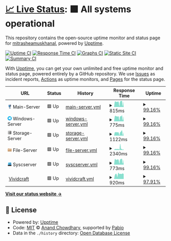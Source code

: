 # [📈 Live Status](https://mitrasheamuskhanal.github.io/INS-Tracker): <!--live status--> **🟩 All systems operational**

This repository contains the open-source uptime monitor and status page for [mitrasheamuskhanal](https://mitrasheamuskhanal.github.io/INS-Tracker), powered by [Upptime](https://github.com/upptime/upptime).

[![Uptime CI](https://github.com/mitrasheamuskhanal/INS-Tracker/workflows/Uptime%20CI/badge.svg)](https://github.com/mitrasheamuskhanal/INS-Tracker/actions?query=workflow%3A%22Uptime+CI%22)
[![Response Time CI](https://github.com/mitrasheamuskhanal/INS-Tracker/workflows/Response%20Time%20CI/badge.svg)](https://github.com/mitrasheamuskhanal/INS-Tracker/actions?query=workflow%3A%22Response+Time+CI%22)
[![Graphs CI](https://github.com/mitrasheamuskhanal/INS-Tracker/workflows/Graphs%20CI/badge.svg)](https://github.com/mitrasheamuskhanal/INS-Tracker/actions?query=workflow%3A%22Graphs+CI%22)
[![Static Site CI](https://github.com/mitrasheamuskhanal/INS-Tracker/workflows/Static%20Site%20CI/badge.svg)](https://github.com/mitrasheamuskhanal/INS-Tracker/actions?query=workflow%3A%22Static+Site+CI%22)
[![Summary CI](https://github.com/mitrasheamuskhanal/INS-Tracker/workflows/Summary%20CI/badge.svg)](https://github.com/mitrasheamuskhanal/INS-Tracker/actions?query=workflow%3A%22Summary+CI%22)

With [Upptime](https://upptime.js.org), you can get your own unlimited and free uptime monitor and status page, powered entirely by a GitHub repository. We use [Issues](https://github.com/mitrasheamuskhanal/INS-Tracker/issues) as incident reports, [Actions](https://github.com/mitrasheamuskhanal/INS-Tracker/actions) as uptime monitors, and [Pages](https://mitrasheamuskhanal.github.io/INS-Tracker) for the status page.

<!--start: status pages-->
<!-- This summary is generated by Upptime (https://github.com/upptime/upptime) -->
<!-- Do not edit this manually, your changes will be overwritten -->
<!-- prettier-ignore -->
| URL | Status | History | Response Time | Uptime |
| --- | ------ | ------- | ------------- | ------ |
| <img alt="" src="/logo/main.png" height="13"> Main-Server | 🟩 Up | [main-server.yml](https://github.com/mitrasheamuskhanal/INS-Tracker/commits/HEAD/history/main-server.yml) | <details><summary><img alt="Response time graph" src="./graphs/main-server/response-time-week.png" height="20"> 815ms</summary><br><a href="https://mitrasheamuskhanal.github.io/INS-Tracker/history/main-server"><img alt="Response time 903" src="https://img.shields.io/endpoint?url=https%3A%2F%2Fraw.githubusercontent.com%2Fmitrasheamuskhanal%2FINS-Tracker%2FHEAD%2Fapi%2Fmain-server%2Fresponse-time.json"></a><br><a href="https://mitrasheamuskhanal.github.io/INS-Tracker/history/main-server"><img alt="24-hour response time 732" src="https://img.shields.io/endpoint?url=https%3A%2F%2Fraw.githubusercontent.com%2Fmitrasheamuskhanal%2FINS-Tracker%2FHEAD%2Fapi%2Fmain-server%2Fresponse-time-day.json"></a><br><a href="https://mitrasheamuskhanal.github.io/INS-Tracker/history/main-server"><img alt="7-day response time 815" src="https://img.shields.io/endpoint?url=https%3A%2F%2Fraw.githubusercontent.com%2Fmitrasheamuskhanal%2FINS-Tracker%2FHEAD%2Fapi%2Fmain-server%2Fresponse-time-week.json"></a><br><a href="https://mitrasheamuskhanal.github.io/INS-Tracker/history/main-server"><img alt="30-day response time 821" src="https://img.shields.io/endpoint?url=https%3A%2F%2Fraw.githubusercontent.com%2Fmitrasheamuskhanal%2FINS-Tracker%2FHEAD%2Fapi%2Fmain-server%2Fresponse-time-month.json"></a><br><a href="https://mitrasheamuskhanal.github.io/INS-Tracker/history/main-server"><img alt="1-year response time 903" src="https://img.shields.io/endpoint?url=https%3A%2F%2Fraw.githubusercontent.com%2Fmitrasheamuskhanal%2FINS-Tracker%2FHEAD%2Fapi%2Fmain-server%2Fresponse-time-year.json"></a></details> | <details><summary><a href="https://mitrasheamuskhanal.github.io/INS-Tracker/history/main-server">99.16%</a></summary><a href="https://mitrasheamuskhanal.github.io/INS-Tracker/history/main-server"><img alt="All-time uptime 93.13%" src="https://img.shields.io/endpoint?url=https%3A%2F%2Fraw.githubusercontent.com%2Fmitrasheamuskhanal%2FINS-Tracker%2FHEAD%2Fapi%2Fmain-server%2Fuptime.json"></a><br><a href="https://mitrasheamuskhanal.github.io/INS-Tracker/history/main-server"><img alt="24-hour uptime 100.00%" src="https://img.shields.io/endpoint?url=https%3A%2F%2Fraw.githubusercontent.com%2Fmitrasheamuskhanal%2FINS-Tracker%2FHEAD%2Fapi%2Fmain-server%2Fuptime-day.json"></a><br><a href="https://mitrasheamuskhanal.github.io/INS-Tracker/history/main-server"><img alt="7-day uptime 99.16%" src="https://img.shields.io/endpoint?url=https%3A%2F%2Fraw.githubusercontent.com%2Fmitrasheamuskhanal%2FINS-Tracker%2FHEAD%2Fapi%2Fmain-server%2Fuptime-week.json"></a><br><a href="https://mitrasheamuskhanal.github.io/INS-Tracker/history/main-server"><img alt="30-day uptime 98.77%" src="https://img.shields.io/endpoint?url=https%3A%2F%2Fraw.githubusercontent.com%2Fmitrasheamuskhanal%2FINS-Tracker%2FHEAD%2Fapi%2Fmain-server%2Fuptime-month.json"></a><br><a href="https://mitrasheamuskhanal.github.io/INS-Tracker/history/main-server"><img alt="1-year uptime 93.13%" src="https://img.shields.io/endpoint?url=https%3A%2F%2Fraw.githubusercontent.com%2Fmitrasheamuskhanal%2FINS-Tracker%2FHEAD%2Fapi%2Fmain-server%2Fuptime-year.json"></a></details>
| <img alt="" src="/logo/windows.png" height="13"> Windows-Server | 🟩 Up | [windows-server.yml](https://github.com/mitrasheamuskhanal/INS-Tracker/commits/HEAD/history/windows-server.yml) | <details><summary><img alt="Response time graph" src="./graphs/windows-server/response-time-week.png" height="20"> 775ms</summary><br><a href="https://mitrasheamuskhanal.github.io/INS-Tracker/history/windows-server"><img alt="Response time 1123" src="https://img.shields.io/endpoint?url=https%3A%2F%2Fraw.githubusercontent.com%2Fmitrasheamuskhanal%2FINS-Tracker%2FHEAD%2Fapi%2Fwindows-server%2Fresponse-time.json"></a><br><a href="https://mitrasheamuskhanal.github.io/INS-Tracker/history/windows-server"><img alt="24-hour response time 726" src="https://img.shields.io/endpoint?url=https%3A%2F%2Fraw.githubusercontent.com%2Fmitrasheamuskhanal%2FINS-Tracker%2FHEAD%2Fapi%2Fwindows-server%2Fresponse-time-day.json"></a><br><a href="https://mitrasheamuskhanal.github.io/INS-Tracker/history/windows-server"><img alt="7-day response time 775" src="https://img.shields.io/endpoint?url=https%3A%2F%2Fraw.githubusercontent.com%2Fmitrasheamuskhanal%2FINS-Tracker%2FHEAD%2Fapi%2Fwindows-server%2Fresponse-time-week.json"></a><br><a href="https://mitrasheamuskhanal.github.io/INS-Tracker/history/windows-server"><img alt="30-day response time 1094" src="https://img.shields.io/endpoint?url=https%3A%2F%2Fraw.githubusercontent.com%2Fmitrasheamuskhanal%2FINS-Tracker%2FHEAD%2Fapi%2Fwindows-server%2Fresponse-time-month.json"></a><br><a href="https://mitrasheamuskhanal.github.io/INS-Tracker/history/windows-server"><img alt="1-year response time 1123" src="https://img.shields.io/endpoint?url=https%3A%2F%2Fraw.githubusercontent.com%2Fmitrasheamuskhanal%2FINS-Tracker%2FHEAD%2Fapi%2Fwindows-server%2Fresponse-time-year.json"></a></details> | <details><summary><a href="https://mitrasheamuskhanal.github.io/INS-Tracker/history/windows-server">99.16%</a></summary><a href="https://mitrasheamuskhanal.github.io/INS-Tracker/history/windows-server"><img alt="All-time uptime 93.08%" src="https://img.shields.io/endpoint?url=https%3A%2F%2Fraw.githubusercontent.com%2Fmitrasheamuskhanal%2FINS-Tracker%2FHEAD%2Fapi%2Fwindows-server%2Fuptime.json"></a><br><a href="https://mitrasheamuskhanal.github.io/INS-Tracker/history/windows-server"><img alt="24-hour uptime 100.00%" src="https://img.shields.io/endpoint?url=https%3A%2F%2Fraw.githubusercontent.com%2Fmitrasheamuskhanal%2FINS-Tracker%2FHEAD%2Fapi%2Fwindows-server%2Fuptime-day.json"></a><br><a href="https://mitrasheamuskhanal.github.io/INS-Tracker/history/windows-server"><img alt="7-day uptime 99.16%" src="https://img.shields.io/endpoint?url=https%3A%2F%2Fraw.githubusercontent.com%2Fmitrasheamuskhanal%2FINS-Tracker%2FHEAD%2Fapi%2Fwindows-server%2Fuptime-week.json"></a><br><a href="https://mitrasheamuskhanal.github.io/INS-Tracker/history/windows-server"><img alt="30-day uptime 98.76%" src="https://img.shields.io/endpoint?url=https%3A%2F%2Fraw.githubusercontent.com%2Fmitrasheamuskhanal%2FINS-Tracker%2FHEAD%2Fapi%2Fwindows-server%2Fuptime-month.json"></a><br><a href="https://mitrasheamuskhanal.github.io/INS-Tracker/history/windows-server"><img alt="1-year uptime 93.08%" src="https://img.shields.io/endpoint?url=https%3A%2F%2Fraw.githubusercontent.com%2Fmitrasheamuskhanal%2FINS-Tracker%2FHEAD%2Fapi%2Fwindows-server%2Fuptime-year.json"></a></details>
| <img alt="" src="/logo/storage.png" height="13"> Storage-Server | 🟩 Up | [storage-server.yml](https://github.com/mitrasheamuskhanal/INS-Tracker/commits/HEAD/history/storage-server.yml) | <details><summary><img alt="Response time graph" src="./graphs/storage-server/response-time-week.png" height="20"> 1122ms</summary><br><a href="https://mitrasheamuskhanal.github.io/INS-Tracker/history/storage-server"><img alt="Response time 1226" src="https://img.shields.io/endpoint?url=https%3A%2F%2Fraw.githubusercontent.com%2Fmitrasheamuskhanal%2FINS-Tracker%2FHEAD%2Fapi%2Fstorage-server%2Fresponse-time.json"></a><br><a href="https://mitrasheamuskhanal.github.io/INS-Tracker/history/storage-server"><img alt="24-hour response time 1012" src="https://img.shields.io/endpoint?url=https%3A%2F%2Fraw.githubusercontent.com%2Fmitrasheamuskhanal%2FINS-Tracker%2FHEAD%2Fapi%2Fstorage-server%2Fresponse-time-day.json"></a><br><a href="https://mitrasheamuskhanal.github.io/INS-Tracker/history/storage-server"><img alt="7-day response time 1122" src="https://img.shields.io/endpoint?url=https%3A%2F%2Fraw.githubusercontent.com%2Fmitrasheamuskhanal%2FINS-Tracker%2FHEAD%2Fapi%2Fstorage-server%2Fresponse-time-week.json"></a><br><a href="https://mitrasheamuskhanal.github.io/INS-Tracker/history/storage-server"><img alt="30-day response time 1274" src="https://img.shields.io/endpoint?url=https%3A%2F%2Fraw.githubusercontent.com%2Fmitrasheamuskhanal%2FINS-Tracker%2FHEAD%2Fapi%2Fstorage-server%2Fresponse-time-month.json"></a><br><a href="https://mitrasheamuskhanal.github.io/INS-Tracker/history/storage-server"><img alt="1-year response time 1226" src="https://img.shields.io/endpoint?url=https%3A%2F%2Fraw.githubusercontent.com%2Fmitrasheamuskhanal%2FINS-Tracker%2FHEAD%2Fapi%2Fstorage-server%2Fresponse-time-year.json"></a></details> | <details><summary><a href="https://mitrasheamuskhanal.github.io/INS-Tracker/history/storage-server">99.16%</a></summary><a href="https://mitrasheamuskhanal.github.io/INS-Tracker/history/storage-server"><img alt="All-time uptime 93.14%" src="https://img.shields.io/endpoint?url=https%3A%2F%2Fraw.githubusercontent.com%2Fmitrasheamuskhanal%2FINS-Tracker%2FHEAD%2Fapi%2Fstorage-server%2Fuptime.json"></a><br><a href="https://mitrasheamuskhanal.github.io/INS-Tracker/history/storage-server"><img alt="24-hour uptime 100.00%" src="https://img.shields.io/endpoint?url=https%3A%2F%2Fraw.githubusercontent.com%2Fmitrasheamuskhanal%2FINS-Tracker%2FHEAD%2Fapi%2Fstorage-server%2Fuptime-day.json"></a><br><a href="https://mitrasheamuskhanal.github.io/INS-Tracker/history/storage-server"><img alt="7-day uptime 99.16%" src="https://img.shields.io/endpoint?url=https%3A%2F%2Fraw.githubusercontent.com%2Fmitrasheamuskhanal%2FINS-Tracker%2FHEAD%2Fapi%2Fstorage-server%2Fuptime-week.json"></a><br><a href="https://mitrasheamuskhanal.github.io/INS-Tracker/history/storage-server"><img alt="30-day uptime 98.76%" src="https://img.shields.io/endpoint?url=https%3A%2F%2Fraw.githubusercontent.com%2Fmitrasheamuskhanal%2FINS-Tracker%2FHEAD%2Fapi%2Fstorage-server%2Fuptime-month.json"></a><br><a href="https://mitrasheamuskhanal.github.io/INS-Tracker/history/storage-server"><img alt="1-year uptime 93.14%" src="https://img.shields.io/endpoint?url=https%3A%2F%2Fraw.githubusercontent.com%2Fmitrasheamuskhanal%2FINS-Tracker%2FHEAD%2Fapi%2Fstorage-server%2Fuptime-year.json"></a></details>
| <img alt="" src="/logo/file.png" height="13"> File-Server | 🟩 Up | [file-server.yml](https://github.com/mitrasheamuskhanal/INS-Tracker/commits/HEAD/history/file-server.yml) | <details><summary><img alt="Response time graph" src="./graphs/file-server/response-time-week.png" height="20"> 2340ms</summary><br><a href="https://mitrasheamuskhanal.github.io/INS-Tracker/history/file-server"><img alt="Response time 1814" src="https://img.shields.io/endpoint?url=https%3A%2F%2Fraw.githubusercontent.com%2Fmitrasheamuskhanal%2FINS-Tracker%2FHEAD%2Fapi%2Ffile-server%2Fresponse-time.json"></a><br><a href="https://mitrasheamuskhanal.github.io/INS-Tracker/history/file-server"><img alt="24-hour response time 3636" src="https://img.shields.io/endpoint?url=https%3A%2F%2Fraw.githubusercontent.com%2Fmitrasheamuskhanal%2FINS-Tracker%2FHEAD%2Fapi%2Ffile-server%2Fresponse-time-day.json"></a><br><a href="https://mitrasheamuskhanal.github.io/INS-Tracker/history/file-server"><img alt="7-day response time 2340" src="https://img.shields.io/endpoint?url=https%3A%2F%2Fraw.githubusercontent.com%2Fmitrasheamuskhanal%2FINS-Tracker%2FHEAD%2Fapi%2Ffile-server%2Fresponse-time-week.json"></a><br><a href="https://mitrasheamuskhanal.github.io/INS-Tracker/history/file-server"><img alt="30-day response time 1772" src="https://img.shields.io/endpoint?url=https%3A%2F%2Fraw.githubusercontent.com%2Fmitrasheamuskhanal%2FINS-Tracker%2FHEAD%2Fapi%2Ffile-server%2Fresponse-time-month.json"></a><br><a href="https://mitrasheamuskhanal.github.io/INS-Tracker/history/file-server"><img alt="1-year response time 1814" src="https://img.shields.io/endpoint?url=https%3A%2F%2Fraw.githubusercontent.com%2Fmitrasheamuskhanal%2FINS-Tracker%2FHEAD%2Fapi%2Ffile-server%2Fresponse-time-year.json"></a></details> | <details><summary><a href="https://mitrasheamuskhanal.github.io/INS-Tracker/history/file-server">99.16%</a></summary><a href="https://mitrasheamuskhanal.github.io/INS-Tracker/history/file-server"><img alt="All-time uptime 93.04%" src="https://img.shields.io/endpoint?url=https%3A%2F%2Fraw.githubusercontent.com%2Fmitrasheamuskhanal%2FINS-Tracker%2FHEAD%2Fapi%2Ffile-server%2Fuptime.json"></a><br><a href="https://mitrasheamuskhanal.github.io/INS-Tracker/history/file-server"><img alt="24-hour uptime 100.00%" src="https://img.shields.io/endpoint?url=https%3A%2F%2Fraw.githubusercontent.com%2Fmitrasheamuskhanal%2FINS-Tracker%2FHEAD%2Fapi%2Ffile-server%2Fuptime-day.json"></a><br><a href="https://mitrasheamuskhanal.github.io/INS-Tracker/history/file-server"><img alt="7-day uptime 99.16%" src="https://img.shields.io/endpoint?url=https%3A%2F%2Fraw.githubusercontent.com%2Fmitrasheamuskhanal%2FINS-Tracker%2FHEAD%2Fapi%2Ffile-server%2Fuptime-week.json"></a><br><a href="https://mitrasheamuskhanal.github.io/INS-Tracker/history/file-server"><img alt="30-day uptime 98.76%" src="https://img.shields.io/endpoint?url=https%3A%2F%2Fraw.githubusercontent.com%2Fmitrasheamuskhanal%2FINS-Tracker%2FHEAD%2Fapi%2Ffile-server%2Fuptime-month.json"></a><br><a href="https://mitrasheamuskhanal.github.io/INS-Tracker/history/file-server"><img alt="1-year uptime 93.04%" src="https://img.shields.io/endpoint?url=https%3A%2F%2Fraw.githubusercontent.com%2Fmitrasheamuskhanal%2FINS-Tracker%2FHEAD%2Fapi%2Ffile-server%2Fuptime-year.json"></a></details>
| <img alt="" src="/logo/sysc.png" height="13"> Syscserver | 🟩 Up | [syscserver.yml](https://github.com/mitrasheamuskhanal/INS-Tracker/commits/HEAD/history/syscserver.yml) | <details><summary><img alt="Response time graph" src="./graphs/syscserver/response-time-week.png" height="20"> 773ms</summary><br><a href="https://mitrasheamuskhanal.github.io/INS-Tracker/history/syscserver"><img alt="Response time 877" src="https://img.shields.io/endpoint?url=https%3A%2F%2Fraw.githubusercontent.com%2Fmitrasheamuskhanal%2FINS-Tracker%2FHEAD%2Fapi%2Fsyscserver%2Fresponse-time.json"></a><br><a href="https://mitrasheamuskhanal.github.io/INS-Tracker/history/syscserver"><img alt="24-hour response time 683" src="https://img.shields.io/endpoint?url=https%3A%2F%2Fraw.githubusercontent.com%2Fmitrasheamuskhanal%2FINS-Tracker%2FHEAD%2Fapi%2Fsyscserver%2Fresponse-time-day.json"></a><br><a href="https://mitrasheamuskhanal.github.io/INS-Tracker/history/syscserver"><img alt="7-day response time 773" src="https://img.shields.io/endpoint?url=https%3A%2F%2Fraw.githubusercontent.com%2Fmitrasheamuskhanal%2FINS-Tracker%2FHEAD%2Fapi%2Fsyscserver%2Fresponse-time-week.json"></a><br><a href="https://mitrasheamuskhanal.github.io/INS-Tracker/history/syscserver"><img alt="30-day response time 961" src="https://img.shields.io/endpoint?url=https%3A%2F%2Fraw.githubusercontent.com%2Fmitrasheamuskhanal%2FINS-Tracker%2FHEAD%2Fapi%2Fsyscserver%2Fresponse-time-month.json"></a><br><a href="https://mitrasheamuskhanal.github.io/INS-Tracker/history/syscserver"><img alt="1-year response time 877" src="https://img.shields.io/endpoint?url=https%3A%2F%2Fraw.githubusercontent.com%2Fmitrasheamuskhanal%2FINS-Tracker%2FHEAD%2Fapi%2Fsyscserver%2Fresponse-time-year.json"></a></details> | <details><summary><a href="https://mitrasheamuskhanal.github.io/INS-Tracker/history/syscserver">99.16%</a></summary><a href="https://mitrasheamuskhanal.github.io/INS-Tracker/history/syscserver"><img alt="All-time uptime 93.12%" src="https://img.shields.io/endpoint?url=https%3A%2F%2Fraw.githubusercontent.com%2Fmitrasheamuskhanal%2FINS-Tracker%2FHEAD%2Fapi%2Fsyscserver%2Fuptime.json"></a><br><a href="https://mitrasheamuskhanal.github.io/INS-Tracker/history/syscserver"><img alt="24-hour uptime 100.00%" src="https://img.shields.io/endpoint?url=https%3A%2F%2Fraw.githubusercontent.com%2Fmitrasheamuskhanal%2FINS-Tracker%2FHEAD%2Fapi%2Fsyscserver%2Fuptime-day.json"></a><br><a href="https://mitrasheamuskhanal.github.io/INS-Tracker/history/syscserver"><img alt="7-day uptime 99.16%" src="https://img.shields.io/endpoint?url=https%3A%2F%2Fraw.githubusercontent.com%2Fmitrasheamuskhanal%2FINS-Tracker%2FHEAD%2Fapi%2Fsyscserver%2Fuptime-week.json"></a><br><a href="https://mitrasheamuskhanal.github.io/INS-Tracker/history/syscserver"><img alt="30-day uptime 98.70%" src="https://img.shields.io/endpoint?url=https%3A%2F%2Fraw.githubusercontent.com%2Fmitrasheamuskhanal%2FINS-Tracker%2FHEAD%2Fapi%2Fsyscserver%2Fuptime-month.json"></a><br><a href="https://mitrasheamuskhanal.github.io/INS-Tracker/history/syscserver"><img alt="1-year uptime 93.12%" src="https://img.shields.io/endpoint?url=https%3A%2F%2Fraw.githubusercontent.com%2Fmitrasheamuskhanal%2FINS-Tracker%2FHEAD%2Fapi%2Fsyscserver%2Fuptime-year.json"></a></details>
| <img alt="" src="https://icons.duckduckgo.com/ip3/vividcraft.com.au.ico" height="13"> [Vividcraft](https://vividcraft.com.au) | 🟩 Up | [vividcraft.yml](https://github.com/mitrasheamuskhanal/INS-Tracker/commits/HEAD/history/vividcraft.yml) | <details><summary><img alt="Response time graph" src="./graphs/vividcraft/response-time-week.png" height="20"> 920ms</summary><br><a href="https://mitrasheamuskhanal.github.io/INS-Tracker/history/vividcraft"><img alt="Response time 919" src="https://img.shields.io/endpoint?url=https%3A%2F%2Fraw.githubusercontent.com%2Fmitrasheamuskhanal%2FINS-Tracker%2FHEAD%2Fapi%2Fvividcraft%2Fresponse-time.json"></a><br><a href="https://mitrasheamuskhanal.github.io/INS-Tracker/history/vividcraft"><img alt="24-hour response time 1043" src="https://img.shields.io/endpoint?url=https%3A%2F%2Fraw.githubusercontent.com%2Fmitrasheamuskhanal%2FINS-Tracker%2FHEAD%2Fapi%2Fvividcraft%2Fresponse-time-day.json"></a><br><a href="https://mitrasheamuskhanal.github.io/INS-Tracker/history/vividcraft"><img alt="7-day response time 920" src="https://img.shields.io/endpoint?url=https%3A%2F%2Fraw.githubusercontent.com%2Fmitrasheamuskhanal%2FINS-Tracker%2FHEAD%2Fapi%2Fvividcraft%2Fresponse-time-week.json"></a><br><a href="https://mitrasheamuskhanal.github.io/INS-Tracker/history/vividcraft"><img alt="30-day response time 1228" src="https://img.shields.io/endpoint?url=https%3A%2F%2Fraw.githubusercontent.com%2Fmitrasheamuskhanal%2FINS-Tracker%2FHEAD%2Fapi%2Fvividcraft%2Fresponse-time-month.json"></a><br><a href="https://mitrasheamuskhanal.github.io/INS-Tracker/history/vividcraft"><img alt="1-year response time 919" src="https://img.shields.io/endpoint?url=https%3A%2F%2Fraw.githubusercontent.com%2Fmitrasheamuskhanal%2FINS-Tracker%2FHEAD%2Fapi%2Fvividcraft%2Fresponse-time-year.json"></a></details> | <details><summary><a href="https://mitrasheamuskhanal.github.io/INS-Tracker/history/vividcraft">97.91%</a></summary><a href="https://mitrasheamuskhanal.github.io/INS-Tracker/history/vividcraft"><img alt="All-time uptime 91.24%" src="https://img.shields.io/endpoint?url=https%3A%2F%2Fraw.githubusercontent.com%2Fmitrasheamuskhanal%2FINS-Tracker%2FHEAD%2Fapi%2Fvividcraft%2Fuptime.json"></a><br><a href="https://mitrasheamuskhanal.github.io/INS-Tracker/history/vividcraft"><img alt="24-hour uptime 100.00%" src="https://img.shields.io/endpoint?url=https%3A%2F%2Fraw.githubusercontent.com%2Fmitrasheamuskhanal%2FINS-Tracker%2FHEAD%2Fapi%2Fvividcraft%2Fuptime-day.json"></a><br><a href="https://mitrasheamuskhanal.github.io/INS-Tracker/history/vividcraft"><img alt="7-day uptime 97.91%" src="https://img.shields.io/endpoint?url=https%3A%2F%2Fraw.githubusercontent.com%2Fmitrasheamuskhanal%2FINS-Tracker%2FHEAD%2Fapi%2Fvividcraft%2Fuptime-week.json"></a><br><a href="https://mitrasheamuskhanal.github.io/INS-Tracker/history/vividcraft"><img alt="30-day uptime 87.17%" src="https://img.shields.io/endpoint?url=https%3A%2F%2Fraw.githubusercontent.com%2Fmitrasheamuskhanal%2FINS-Tracker%2FHEAD%2Fapi%2Fvividcraft%2Fuptime-month.json"></a><br><a href="https://mitrasheamuskhanal.github.io/INS-Tracker/history/vividcraft"><img alt="1-year uptime 91.24%" src="https://img.shields.io/endpoint?url=https%3A%2F%2Fraw.githubusercontent.com%2Fmitrasheamuskhanal%2FINS-Tracker%2FHEAD%2Fapi%2Fvividcraft%2Fuptime-year.json"></a></details>

<!--end: status pages-->

[**Visit our status website →**](https://mitrasheamuskhanal.github.io/INS-Tracker)

## 📄 License

- Powered by: [Upptime](https://github.com/upptime/upptime)
- Code: [MIT](./LICENSE) © [Anand Chowdhary](https://anandchowdhary.com), supported by [Pabio](https://pabio.com)
- Data in the `./history` directory: [Open Database License](https://opendatacommons.org/licenses/odbl/1-0/)
